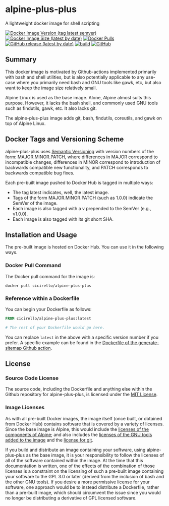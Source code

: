 # alpine-plus-plus
A lightweight docker image for shell scripting

[![Docker Image Version (tag latest semver)](https://img.shields.io/docker/v/cicirello/alpine-plus-plus/latest?logo=docker)](https://hub.docker.com/r/cicirello/alpine-plus-plus)
[![Docker Image Size (latest by date)](https://img.shields.io/docker/image-size/cicirello/alpine-plus-plus?logo=docker)](https://hub.docker.com/r/cicirello/alpine-plus-plus)
[![Docker Pulls](https://img.shields.io/docker/pulls/cicirello/alpine-plus-plus?logo=docker)](https://hub.docker.com/r/cicirello/alpine-plus-plus)
[![GitHub release (latest by date)](https://img.shields.io/github/v/release/cicirello/alpine-plus-plus?logo=github)](https://github.com/cicirello/alpine-plus-plus/releases)
[![build](https://github.com/cicirello/alpine-plus-plus/workflows/build/badge.svg)](https://github.com/cicirello/alpine-plus-plus/actions)
[![GitHub](https://img.shields.io/github/license/cicirello/alpine-plus-plus)](https://github.com/cicirello/alpine-plus-plus/blob/master/LICENSE)

## Summary
This docker image is motivated by Github-actions 
implemented primarily with bash and shell utilities,
but is also potentially applicable to any use-case
where you primarily need bash and GNU tools
like gawk, etc, but also want to keep the image size
relatively small.

Alpine Linux is used as the base image. Alone, Alpine
almost suits this purpose. However, it lacks the bash
shell, and commonly used GNU tools such as findutils,
gawk, etc. It also lacks git.

The alpine-plus-plus image adds git, bash, findutils,
coreutils, and gawk on top of Alpine Linux.


## Docker Tags and Versioning Scheme

alpine-plus-plus uses [Semantic Versioning](https://semver.org/) with 
version numbers of the form: MAJOR.MINOR.PATCH, where differences in 
MAJOR correspond to incompatible changes, differences in MINOR 
correspond to introduction of backwards compatible new functionality, 
and PATCH corresponds to backwards compatible bug fixes.

Each pre-built image pushed to Docker Hub is tagged in multiple
ways:
* The tag latest indicates, well, the latest image.
* Tags of the form MAJOR.MINOR.PATCH (such as 1.0.0) indicate the SemVer of the image.
* Each image is also tagged with a v prepended to the SemVer (e.g., v1.0.0).
* Each image is also tagged with its git short SHA.  


## Installation and Usage

The pre-built image is hosted on Docker Hub.  You can use it 
in the following ways.

### Docker Pull Command
The Docker pull command for the image is:

```
docker pull cicirello/alpine-plus-plus
```

### Reference within a Dockerfile
You can begin your Dockerfile as follows:

```Dockerfile
FROM cicirello/alpine-plus-plus:latest

# The rest of your Dockerfile would go here.
```

You can replace `latest` in the above with 
a specific version number if you prefer.
A specific example can be found in the [Dockerfile
of the generate-sitemap Github 
action](https://github.com/cicirello/generate-sitemap/blob/master/Dockerfile).


## License
### Source Code License
The source code, including the Dockerfile and anything
else within the Github repository for alpine-plus-plus, is licensed under the
[MIT License](https://github.com/cicirello/alpine-plus-plus/blob/master/LICENSE).

### Image Licenses
As with all pre-built Docker images, the image itself (once built, or obtained from
Docker Hub) contains software that is covered by a
variety of licenses. Since the base image is Alpine, this would include
the [licenses of the components of Alpine](https://pkgs.alpinelinux.org/);
and also includes the [licenses of the GNU tools added to the image](https://www.gnu.org/licenses/gpl-3.0.en.html)
and the [license for git](https://git-scm.com/).  

If you build and distribute an image containing your software, 
using alpine-plus-plus as the base image, it
is your responsibility to follow the licenses of all of the
software contained within the image.  At the time that this documentation
is written, one of the effects of the combination of those licenses is
a constraint on the licensing of such a pre-built image containing 
your software to the GPL 3.0 or later (derived from the inclusion of bash 
and the other GNU tools).  If you desire a more permissive license
for your software, one approach would be to instead distribute a
Dockerfile, rather than a pre-built image, which should circumvent the
issue since you would no longer be distributing a derivative of 
GPL licensed software.
